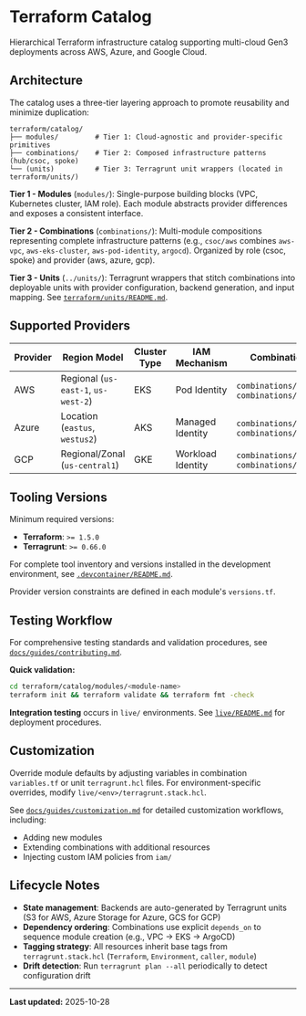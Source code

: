 # Terraform Catalog

Hierarchical Terraform infrastructure catalog supporting multi-cloud Gen3 deployments across AWS, Azure, and Google Cloud.

## Architecture

The catalog uses a three-tier layering approach to promote reusability and minimize duplication:

```
terraform/catalog/
├── modules/         # Tier 1: Cloud-agnostic and provider-specific primitives
├── combinations/    # Tier 2: Composed infrastructure patterns (hub/csoc, spoke)
└── (units)          # Tier 3: Terragrunt unit wrappers (located in terraform/units/)
```

**Tier 1 - Modules** (`modules/`): Single-purpose building blocks (VPC, Kubernetes cluster, IAM role). Each module abstracts provider differences and exposes a consistent interface.

**Tier 2 - Combinations** (`combinations/`): Multi-module compositions representing complete infrastructure patterns (e.g., `csoc/aws` combines `aws-vpc`, `aws-eks-cluster`, `aws-pod-identity`, `argocd`). Organized by role (csoc, spoke) and provider (aws, azure, gcp).

**Tier 3 - Units** (`../units/`): Terragrunt wrappers that stitch combinations into deployable units with provider configuration, backend generation, and input mapping. See [`terraform/units/README.md`](../units/README.md).

## Supported Providers

| Provider | Region Model | Cluster Type | IAM Mechanism | Combination Paths |
|----------|--------------|--------------|---------------|-------------------|
| AWS | Regional (`us-east-1`, `us-west-2`) | EKS | Pod Identity | `combinations/csoc/aws`, `combinations/spoke/aws` |
| Azure | Location (`eastus`, `westus2`) | AKS | Managed Identity | `combinations/csoc/azure`, `combinations/spoke/azure` |
| GCP | Regional/Zonal (`us-central1`) | GKE | Workload Identity | `combinations/csoc/gcp`, `combinations/spoke/gcp` |

## Tooling Versions

Minimum required versions:

- **Terraform**: `>= 1.5.0`
- **Terragrunt**: `>= 0.66.0`

For complete tool inventory and versions installed in the development environment, see [`.devcontainer/README.md`](../.devcontainer/README.md).

Provider version constraints are defined in each module's `versions.tf`.

## Testing Workflow

For comprehensive testing standards and validation procedures, see [`docs/guides/contributing.md`](../../docs/guides/contributing.md#testing-requirements).

**Quick validation:**

```bash
cd terraform/catalog/modules/<module-name>
terraform init && terraform validate && terraform fmt -check
```

**Integration testing** occurs in `live/` environments. See [`live/README.md`](../../live/README.md) for deployment procedures.

## Customization

Override module defaults by adjusting variables in combination `variables.tf` or unit `terragrunt.hcl` files. For environment-specific overrides, modify `live/<env>/terragrunt.stack.hcl`.

See [`docs/guides/customization.md`](../../docs/guides/customization.md) for detailed customization workflows, including:
- Adding new modules
- Extending combinations with additional resources
- Injecting custom IAM policies from `iam/`

## Lifecycle Notes

- **State management**: Backends are auto-generated by Terragrunt units (S3 for AWS, Azure Storage for Azure, GCS for GCP)
- **Dependency ordering**: Combinations use explicit `depends_on` to sequence module creation (e.g., VPC → EKS → ArgoCD)
- **Tagging strategy**: All resources inherit base tags from `terragrunt.stack.hcl` (`Terraform`, `Environment`, `caller`, `module`)
- **Drift detection**: Run `terragrunt plan --all` periodically to detect configuration drift

---
**Last updated:** 2025-10-28
